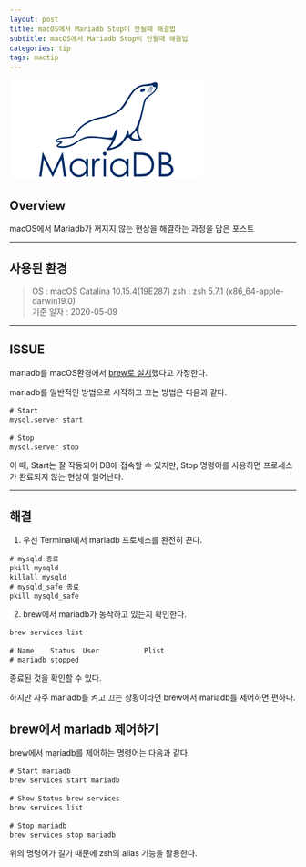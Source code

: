 ```yaml
---
layout: post
title: macOS에서 Mariadb Stop이 안될때 해결법
subtitle: macOS에서 Mariadb Stop이 안될때 해결법
categories: tip
tags: mactip
---
```


![zsh-logo](/assets/img/logo/mariadb-logo.png)

## Overview

macOS에서 Mariadb가 꺼지지 않는 현상을 해결하는 과정을 담은 포스트

***

## 사용된 환경

> OS : macOS Catalina 10.15.4(19E287)
> zsh : zsh 5.7.1 (x86_64-apple-darwin19.0)  
> 기준 일자 : 2020-05-09  

***

## ISSUE

mariadb를 macOS환경에서 [brew로 설치](/tip/2020/05/09/mac_mariadb_install/)했다고 가정한다.

mariadb를 일반적인 방법으로 시작하고 끄는 방법은 다음과 같다.

```
# Start
mysql.server start

# Stop
mysql.server stop
```

이 때, Start는 잘 작동되어 DB에 접속할 수 있지만, Stop 명령어를 사용하면 프로세스가 완료되지 않는 현상이 일어난다.

***

## 해결

1. 우선 Terminal에서 mariadb 프로세스를 완전히 끈다.

```
# mysqld 종료
pkill mysqld
killall mysqld
# mysqld_safe 종료
pkill mysqld_safe          
```

2. brew에서 mariadb가 동작하고 있는지 확인한다.

```
brew services list

# Name    Status  User           Plist
# mariadb stopped
```

종료된 것을 확인할 수 있다.

하지만 자주 mariadb를 켜고 끄는 상황이라면 brew에서 mariadb를 제어하면 편하다.

## brew에서 mariadb 제어하기

brew에서 mariadb를 제어하는 명령어는 다음과 같다.

```
# Start mariadb
brew services start mariadb

# Show Status brew services
brew services list

# Stop mariadb
brew services stop mariadb
```

위의 명령어가 길기 때문에 zsh의 alias 기능을 활용한다.
























